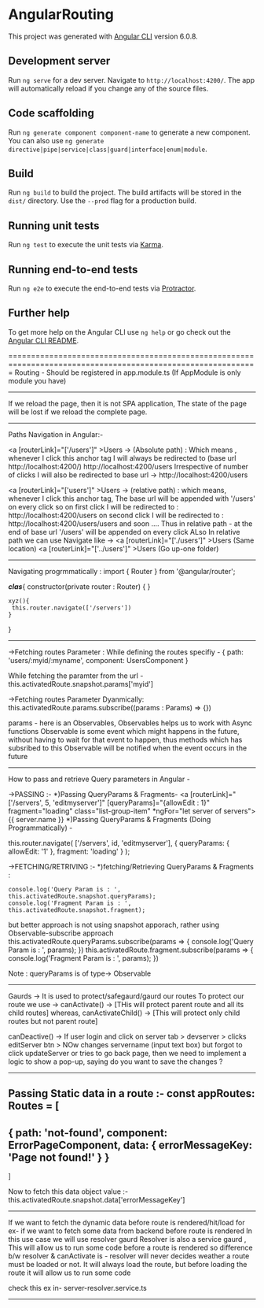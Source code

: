 # AngularRouting

This project was generated with [Angular CLI](https://github.com/angular/angular-cli) version 6.0.8.

## Development server

Run `ng serve` for a dev server. Navigate to `http://localhost:4200/`. The app will automatically reload if you change any of the source files.

## Code scaffolding

Run `ng generate component component-name` to generate a new component. You can also use `ng generate directive|pipe|service|class|guard|interface|enum|module`.

## Build

Run `ng build` to build the project. The build artifacts will be stored in the `dist/` directory. Use the `--prod` flag for a production build.

## Running unit tests

Run `ng test` to execute the unit tests via [Karma](https://karma-runner.github.io).

## Running end-to-end tests

Run `ng e2e` to execute the end-to-end tests via [Protractor](http://www.protractortest.org/).

## Further help

To get more help on the Angular CLI use `ng help` or go check out the [Angular CLI README](https://github.com/angular/angular-cli/blob/master/README.md).

=============================================================================================================
Routing - Should be registered in app.module.ts (If AppModule is only module you have)

-------------------------------------------------------------------------------------------------------------
If we reload the page, then it is not SPA application, The state of the page will be lost if we reload the
complete page.

-------------------------------------------------------------------------------------------------------------
Paths Navigation in Angular:-

<a [routerLink]="['/users']" >Users</a>  -> (Absolute path) : 
Which means , whenever I click this anchor tag I will always be redirected to (base url http://localhost:4200/) http://localhost:4200/users
Irrespective of number of clicks I will also be redirected to base url -> http://localhost:4200/users

<a [routerLink]="['users']" >Users</a>  -> (relative path) : 
which means, whenever I click this anchor tag, The base url will be appended with '/users' on every click
so on first click I will be redirected to : http://localhost:4200/users
on second click I will be redirected to : http://localhost:4200/users/users
and soon ....
Thus in relative path - at the end of base url '/users' will be appended on every click
ALso In relative path we can use Navigate like -> 
<a [routerLink]="['./users']" >Users</a> (Same location)
<a [routerLink]="['../users']" >Users</a> (Go up-one folder)

-------------------------------------------------------------------------------------------------------------
Navigating progrmmatically :
import { Router } from '@angular/router';

___clas___{
  constructor(private router : Router) { }
   
    xyz(){
     this.router.navigate(['/servers'])
    }
}


-------------------------------------------------------------------------------------------------------------
->Fetching routes Parameter :
While defining the routes specifiy -
{ path: 'users/:myid/:myname', component: UsersComponent }

While fetching the paramter from the url - 
this.activatedRoute.snapshot.params['myid']

->Fetching routes Parameter Dyanmically:
this.activatedRoute.params.subscribe((params : Params) => {})

params - here is an Observables, Observables helps us to work with Async functions
Observable is some event which might happens in the future, without having to wait for that event to happen, thus methods which has subsribed to this Observable will be notified when the event occurs in the future


-------------------------------------------------------------------------------------------------------------
How to pass and retrieve Query parameters in Angular -

->PASSING :-
*)Passing QueryParams & Fragments-
    <a [routerLink]="['/servers', 5, 'editmyserver']" 
      [queryParams]="{allowEdit : 1}"
      fragment="loading"
        class="list-group-item"
        *ngFor="let server of servers">
        {{ server.name }}
      </a>
*)Passing QueryParams & Fragments (Doing Programmatically) -

  this.router.navigate(
            ['/servers', id, 'editmyserver'],
            {
                queryParams: { allowEdit: '1' },
                fragment: 'loading'
            }
        );

->FETCHING/RETRIVING :-
*)fetching/Retrieving QueryParams & Fragments : 

    console.log('Query Param is : ', this.activatedRoute.snapshot.queryParams);
    console.log('Fragment Param is : ', this.activatedRoute.snapshot.fragment);

but better approach is not using snapshot apporach, rather using Observable-subscribe approach
    this.activatedRoute.queryParams.subscribe(params => {
      console.log('Query Param is : ', params);
    })
    this.activatedRoute.fragment.subscribe(params => {
      console.log('Fragment Param is : ', params);
    })

Note : queryParams is of type-> Observable


-------------------------------------------------------------------------------------------------------------
Gaurds -> It is used to protect/safegaurd/gaurd our routes
To protect our route we use -> canActivate() -> [THis will protect parent route and all its child routes]
whereas, canActivateChild() -> [This will protect only child routes but not parent route] 

canDeactive() -> 
  If user login and click on server tab > devserver > clicks editServer btn > NOw changes servername (input text box) but forgot to click updateServer or tries to go back page, then we need to implement a logic to show a pop-up, saying do you want to save the changes ?


-------------------------------------------------------------------------------------------------------------
Passing Static data in a route :-
const appRoutes: Routes = [
  -----
  { path: 'not-found', component: ErrorPageComponent, data: { errorMessageKey: 'Page not found!' } }
  ------
]

Now to fetch this data object value :-    this.activatedRoute.snapshot.data['errorMessageKey']


-------------------------------------------------------------------------------------------------------------
If we want to fetch the dynamic data before route is rendered/hit/load
for ex- if we want to fetch some data from backend before route is rendered
In this use case we will use resolver gaurd
Resolver is also a service gaurd , This will allow us to run some code before a route is rendered
so difference b/w resolver & canActivate is - 
resolver will never decides weather a route must be loaded or not.
It will always load the route, but before loading the route it will allow us to run some code

check this ex in- server-resolver.service.ts


-------------------------------------------------------------------------------------------------------------